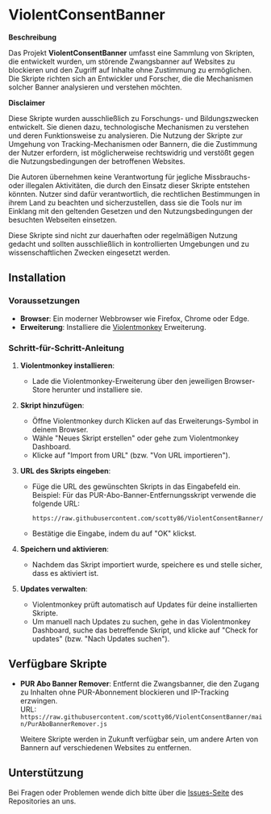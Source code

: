 # ViolentConsentBanner

**Beschreibung**

Das Projekt **ViolentConsentBanner** umfasst eine Sammlung von Skripten, die entwickelt wurden, um störende Zwangsbanner auf Websites zu blockieren und den Zugriff auf Inhalte ohne Zustimmung zu ermöglichen. Die Skripte richten sich an Entwickler und Forscher, die die Mechanismen solcher Banner analysieren und verstehen möchten.

**Disclaimer**

Diese Skripte wurden ausschließlich zu Forschungs- und Bildungszwecken entwickelt. Sie dienen dazu, technologische Mechanismen zu verstehen und deren Funktionsweise zu analysieren. Die Nutzung der Skripte zur Umgehung von Tracking-Mechanismen oder Bannern, die die Zustimmung der Nutzer erfordern, ist möglicherweise rechtswidrig und verstößt gegen die Nutzungsbedingungen der betroffenen Websites.

Die Autoren übernehmen keine Verantwortung für jegliche Missbrauchs- oder illegalen Aktivitäten, die durch den Einsatz dieser Skripte entstehen könnten. Nutzer sind dafür verantwortlich, die rechtlichen Bestimmungen in ihrem Land zu beachten und sicherzustellen, dass sie die Tools nur im Einklang mit den geltenden Gesetzen und den Nutzungsbedingungen der besuchten Webseiten einsetzen.

Diese Skripte sind nicht zur dauerhaften oder regelmäßigen Nutzung gedacht und sollten ausschließlich in kontrollierten Umgebungen und zu wissenschaftlichen Zwecken eingesetzt werden.

## Installation

### Voraussetzungen

- **Browser**: Ein moderner Webbrowser wie Firefox, Chrome oder Edge.
- **Erweiterung**: Installiere die [Violentmonkey](https://violentmonkey.github.io/) Erweiterung.

### Schritt-für-Schritt-Anleitung

1. **Violentmonkey installieren**:
   - Lade die Violentmonkey-Erweiterung über den jeweiligen Browser-Store herunter und installiere sie.

2. **Skript hinzufügen**:
   - Öffne Violentmonkey durch Klicken auf das Erweiterungs-Symbol in deinem Browser.
   - Wähle "Neues Skript erstellen" oder gehe zum Violentmonkey Dashboard.
   - Klicke auf "Import from URL" (bzw. "Von URL importieren").

3. **URL des Skripts eingeben**:
   - Füge die URL des gewünschten Skripts in das Eingabefeld ein. Beispiel: Für das PUR-Abo-Banner-Entfernungsskript verwende die folgende URL:
     ```
     https://raw.githubusercontent.com/scotty86/ViolentConsentBanner/main/PurAboBannerRemover.js
     ```
   - Bestätige die Eingabe, indem du auf "OK" klickst.
   
4. **Speichern und aktivieren**:
   - Nachdem das Skript importiert wurde, speichere es und stelle sicher, dass es aktiviert ist.

5. **Updates verwalten**:
   - Violentmonkey prüft automatisch auf Updates für deine installierten Skripte.
   - Um manuell nach Updates zu suchen, gehe in das Violentmonkey Dashboard, suche das betreffende Skript, und klicke auf "Check for updates" (bzw. "Nach Updates suchen").

## Verfügbare Skripte

- **PUR Abo Banner Remover**: Entfernt die Zwangsbanner, die den Zugang zu Inhalten ohne PUR-Abonnement blockieren und IP-Tracking erzwingen.  
  URL: `https://raw.githubusercontent.com/scotty86/ViolentConsentBanner/main/PurAboBannerRemover.js`
  
  Weitere Skripte werden in Zukunft verfügbar sein, um andere Arten von Bannern auf verschiedenen Websites zu entfernen.

## Unterstützung

Bei Fragen oder Problemen wende dich bitte über die [Issues-Seite](https://github.com/scotty86/ViolentConsentBanner/issues) des Repositories an uns.
